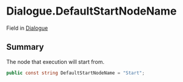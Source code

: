 # Dialogue.DefaultStartNodeName

Field in [Dialogue](/docs/api/csharp/yarn.dialogue.md)

## Summary

The node that execution will start from.

```csharp
public const string DefaultStartNodeName = "Start";
```

